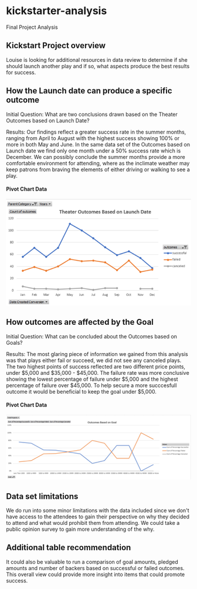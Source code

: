# kickstarter-analysis
Final Project Analysis

## **Kickstart Project overview**

Louise is looking for additional resources in data review to determine if she should launch another
play and if so, what aspects produce the best results for success. 

## **How the Launch date can produce a specific outcome**

Initial Question: What are two conclusions drawn based on the Theater Outcomes based on Launch Date?

Results:
	Our findings reflect a greater success rate in the summer months, ranging from April to August
with the highest success showing 100% or more in both May and June. In the same data set of the Outcomes
based on Launch date we find only one month under a 50% success rate which is December. We can possibly
conclude the summer months provide a more comfortable environment for attending, where as the inclimate 
weather may keep patrons from braving the elements of either driving or walking to see a play.

#### Pivot Chart Data
![Theater Outcomes vs Launch](resources/Theater_Outcomes_vs_Launch.png)


## **How outcomes are affected by the Goal**

Initial Question: What can be concluded about the Outcomes based on Goals?
   
Results:
	The most glaring piece of information we gained from this analysis was that plays either fail or succeed, we 
did not see any canceled plays. The two highest points of success reflected are two different price points, under 
$5,000 and $35,000 - $45,000. The failure rate was more conclusive showing the lowest percentage of failure under
$5,000 and the highest percentage of failure over $45,000. To help secure a more succcesfull outcome it would be 
beneficial to keep the goal under $5,000. 

#### Pivot Chart Data
![Outcomes vs Goal](resources/Outcomes_vs_Goals.png)


## **Data set limitations**

 We do run into some minor limitations with the data included since we don't have access to the attendees to gain 
 their perspective on why they decided to attend and what would prohibit them from attending. We could take a public
 opinion survey to gain more understanding of the why. 
  
## **Additional table recommendation**

It could also be valuable to run a comparison of goal amounts, pledged amounts and number of backers based on successful 
or failed outcomes. This overall view could provide more insight into items that could promote success.
